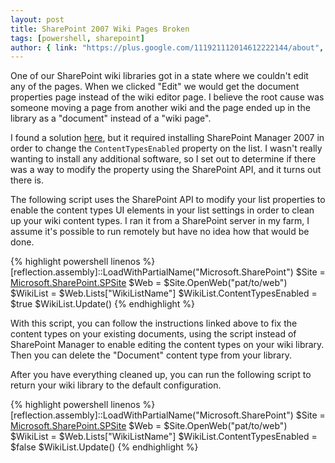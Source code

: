 ```yaml
---
layout: post
title: SharePoint 2007 Wiki Pages Broken
tags: [powershell, sharepoint]
author: { link: "https://plus.google.com/111921112014612222144/about", name: Chris Duck }
---
```

One of our SharePoint wiki libraries got in a state where we couldn't edit any of the pages.  When we clicked "Edit" we would get the document properties page instead of the wiki editor page.  I believe the root cause was someone moving a page from another wiki and the page ended up in the library as a "document" instead of a "wiki page".

I found a solution [here](http://social.technet.microsoft.com/forums/en-US/sharepointgenerallegacy/thread/99b145bb-2c31-4bdd-8f52-060936ec5b97), but it required installing SharePoint Manager 2007 in order to change the ``ContentTypesEnabled`` property on the list.  I wasn't really wanting to install any additional software, so I set out to determine if there was a way to modify the property using the SharePoint API, and it turns out there is.

The following script uses the SharePoint API to modify your list properties to enable the content types UI elements in your list settings in order to clean up your wiki content types.  I ran it from a SharePoint server in my farm, I assume it's possible to run remotely but have no idea how that would be done.

{% highlight powershell linenos %}
[reflection.assembly]::LoadWithPartialName("Microsoft.SharePoint")
$Site = [Microsoft.SharePoint.SPSite]("http://site.com")
$Web = $Site.OpenWeb("pat/to/web")
$WikiList = $Web.Lists["WikiListName"]
$WikiList.ContentTypesEnabled = $true
$WikiList.Update()
{% endhighlight %}

With this script, you can follow the instructions linked above to fix the content types on your existing documents, using the script instead of SharePoint Manager to enable editing the content types on your wiki library.  Then you can delete the "Document" content type from your library.

After you have everything cleaned up, you can run the following script to return your wiki library to the default configuration.

{% highlight powershell linenos %}
[reflection.assembly]::LoadWithPartialName("Microsoft.SharePoint")
$Site = [Microsoft.SharePoint.SPSite]("http://site.com")
$Web = $Site.OpenWeb("pat/to/web")
$WikiList = $Web.Lists["WikiListName"]
$WikiList.ContentTypesEnabled = $false
$WikiList.Update() 
{% endhighlight %}